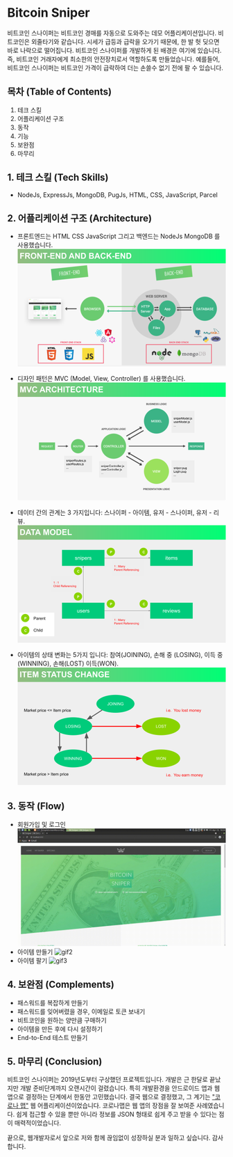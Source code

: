 # Bitcoin Sniper 
비트코인 스나이퍼는 비트코인 경매를 자동으로 도와주는 데모 어플리케이션입니다. 비트코인은 외줄타기와 같습니다. 시세가 급등과 급락을 오가기 때문에, 한 발 헛 딪으면 바로 나락으로 떨어집니다. 비트코인 스나이퍼를 개발하게 된 배경은 여기에 있습니다. 즉, 비트코인 거래자에게 최소한의 안전장치로서 역할하도록 만들었습니다. 예를들어, 비트코인 스나이퍼는 비트코인 가격이 급락하여 더는 손쓸수 없기 전에 팔 수 있습니다. 

## 목차 (Table of Contents)

1. 테크 스킬
1. 어플리케이션 구조
1. 동작
1. 기능
1. 보완점
1. 마무리

## 1. 테크 스킬 (Tech Skills)
- NodeJs, ExpressJs, MongoDB, PugJs, HTML, CSS, JavaScript, Parcel

## 2. 어플리케이션 구조 (Architecture)
- 프론트엔드는 HTML CSS JavaScript 그리고 백엔드는 NodeJs MongoDB 를 사용했습니다. ![ppt1](./misc/BCSP1.png)

- 디자인 패턴은 MVC (Model, View, Controller) 를 사용했습니다. ![ppt2](./misc/BCSP2.png)

- 데이터 간의 관계는 3 가지입니다: 스나이퍼 - 아이템, 유저 - 스나이퍼, 유저 - 리뷰. ![ppt3](./misc/BCSP3.png)

- 아이템의 상태 변화는 5가지 입니다: 참여(JOINING), 손해 중 (LOSING),  이득 중 (WINNING),  손해(LOST) 이득(WON). ![ppt4](./misc/BCSP4.png)


## 3. 동작 (Flow)
- 회원가입 및 로그인 ![gif1](./misc/output1.gif)
- 아이템 만들기 ![gif2](./misc/output2.gif)
- 아이템 팔기 ![gif3](./misc/output3.gif)

## 4. 보완점 (Complements)
- 패스워드를 복잡하게 만들기
- 패스워드를 잊어버렸을 경우, 이메일로 토큰 보내기
- 비트코인을 원하는 양만큼 구매하기
- 아이템을 만든 후에 다시 설정하기
- End-to-End 테스트 만들기

## 5. 마무리 (Conclusion)
비트코인 스나이퍼는 2019년도부터 구상했던 프로젝트입니다. 개발은 근 한달로 끝났지만 개발 준비단계까지 오랜시간이 걸렸습니다. 특히 개발환경을 안드로이드 앱과 웹 앱으로 결정하는 단계에서 한동안 고민했습니다. 결국 웹으로 결정했고, 그 계기는 ["코로나 맵"](https://coronamap.site/) 웹 어플리케이션이었습니다. 코로나맵은 웹 앱의 장점을 잘 보여준 사례였습니다. 쉽게 접근할 수 있을 뿐만 아니라 정보를 JSON 형태로 쉽게 주고 받을 수 있다는 점이 매력적이었습니다. 

끝으로, 웹개발자로서 앞으로 저와 함께 끊임없이 성장하실 분과 일하고 싶습니다. 감사합니다. 